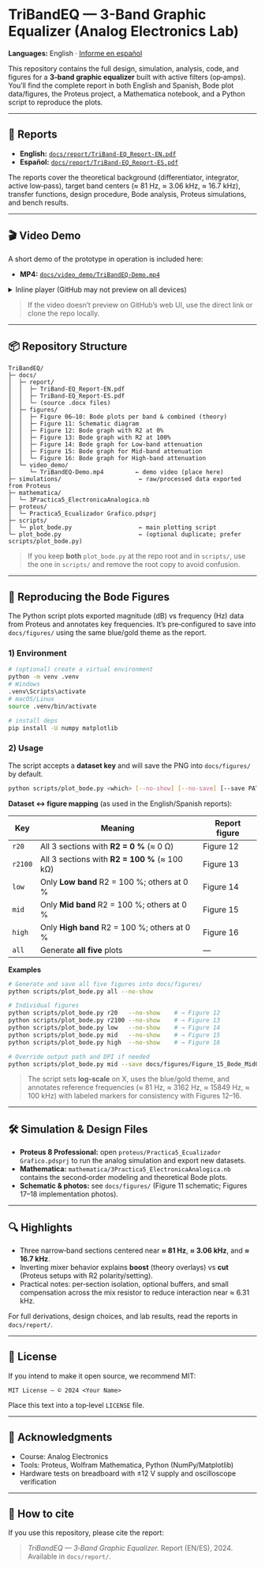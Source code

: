 # TriBandEQ — 3-Band Graphic Equalizer (Analog Electronics Lab)

**Languages:** English · [Informe en español](docs/report/TriBand-EQ_Report-ES.pdf)

This repository contains the full design, simulation, analysis, code, and figures for a **3‑band graphic equalizer** built with active filters (op‑amps). You’ll find the complete report in both English and Spanish, Bode plot data/figures, the Proteus project, a Mathematica notebook, and a Python script to reproduce the plots.

---

## 📄 Reports

* **English:** [`docs/report/TriBand-EQ_Report-EN.pdf`](docs/report/TriBand-EQ_Report-EN.pdf)
* **Español:** [`docs/report/TriBand-EQ_Report-ES.pdf`](docs/report/TriBand-EQ_Report-ES.pdf)

The reports cover the theoretical background (differentiator, integrator, active low‑pass), target band centers (≈ 81 Hz, ≈ 3.06 kHz, ≈ 16.7 kHz), transfer functions, design procedure, Bode analysis, Proteus simulations, and bench results.

---

## 🎬 Video Demo

A short demo of the prototype in operation is included here:

* **MP4:** [`docs/video_demo/TriBandEQ-Demo.mp4`](docs/video_demo/TriBandEQ-Demo.mp4)

<details>
<summary>Inline player (GitHub may not preview on all devices)</summary>

<video src="docs/video_demo/TriBandEQ-Demo.mp4" controls preload="metadata" width="720">
  Your browser does not support the video tag. Download the file instead:
  <a href="docs/video_demo/TriBandEQ-Demo.mp4">TriBandEQ-Demo.mp4</a>
</video>

</details>

> If the video doesn’t preview on GitHub’s web UI, use the direct link or clone the repo locally.

---

## 📦 Repository Structure

```
TriBandEQ/
├─ docs/
│  ├─ report/
│  │  ├─ TriBand-EQ_Report-EN.pdf
│  │  ├─ TriBand-EQ_Report-ES.pdf
│  │  └─ (source .docx files)
│  ├─ figures/
│  │  ├─ Figure 06–10: Bode plots per band & combined (theory)
│  │  ├─ Figure 11: Schematic diagram
│  │  ├─ Figure 12: Bode graph with R2 at 0%
│  │  ├─ Figure 13: Bode graph with R2 at 100%
│  │  ├─ Figure 14: Bode graph for Low-band attenuation
│  │  ├─ Figure 15: Bode graph for Mid-band attenuation
│  │  └─ Figure 16: Bode graph for High-band attenuation
│  └─ video_demo/
│     └─ TriBandEQ-Demo.mp4         ← demo video (place here)
├─ simulations/                      ← raw/processed data exported from Proteus
├─ mathematica/
│  └─ 3Practica5_ElectronicaAnalogica.nb
├─ proteus/
│  └─ Practica5_Ecualizador Grafico.pdsprj
├─ scripts/
│  └─ plot_bode.py                   ← main plotting script
└─ plot_bode.py                      ← (optional duplicate; prefer scripts/plot_bode.py)
```

> If you keep **both** `plot_bode.py` at the repo root and in `scripts/`, use the one in `scripts/` and remove the root copy to avoid confusion.

---

## 🧪 Reproducing the Bode Figures

The Python script plots exported magnitude (dB) vs frequency (Hz) data from Proteus and annotates key frequencies. It’s pre‑configured to save into `docs/figures/` using the same blue/gold theme as the report.

### 1) Environment

```bash
# (optional) create a virtual environment
python -m venv .venv
# Windows
.venv\Scripts\activate
# macOS/Linux
source .venv/bin/activate

# install deps
pip install -U numpy matplotlib
```

### 2) Usage

The script accepts a **dataset key** and will save the PNG into `docs/figures/` by default.

```bash
python scripts/plot_bode.py <which> [--no-show] [--no-save] [--save PATH] [--dpi 180]
```

**Dataset ↔ figure mapping** (as used in the English/Spanish reports):

| Key     | Meaning                                       | Report figure |
| ------- | --------------------------------------------- | ------------- |
| `r20`   | All 3 sections with **R2 = 0 %** (≈ 0 Ω)      | Figure 12     |
| `r2100` | All 3 sections with **R2 = 100 %** (≈ 100 kΩ) | Figure 13     |
| `low`   | Only **Low band** R2 = 100 %; others at 0 %   | Figure 14     |
| `mid`   | Only **Mid band** R2 = 100 %; others at 0 %   | Figure 15     |
| `high`  | Only **High band** R2 = 100 %; others at 0 %  | Figure 16     |
| `all`   | Generate **all five** plots                   | —             |

**Examples**

```bash
# Generate and save all five figures into docs/figures/
python scripts/plot_bode.py all --no-show

# Individual figures
python scripts/plot_bode.py r20   --no-show    # → Figure 12
python scripts/plot_bode.py r2100 --no-show    # → Figure 13
python scripts/plot_bode.py low   --no-show    # → Figure 14
python scripts/plot_bode.py mid   --no-show    # → Figure 15
python scripts/plot_bode.py high  --no-show    # → Figure 16

# Override output path and DPI if needed
python scripts/plot_bode.py mid --save docs/figures/Figure_15_Bode_MidOnly.png --dpi 200 --no-show
```

> The script sets **log‑scale** on X, uses the blue/gold theme, and annotates reference frequencies (≈ 81 Hz, ≈ 3162 Hz, ≈ 15849 Hz, ≈ 100 kHz) with labeled markers for consistency with Figures 12–16.

---

## 🛠️ Simulation & Design Files

* **Proteus 8 Professional:** open `proteus/Practica5_Ecualizador Grafico.pdsprj` to run the analog simulation and export new datasets.
* **Mathematica:** `mathematica/3Practica5_ElectronicaAnalogica.nb` contains the second‑order modeling and theoretical Bode plots.
* **Schematic & photos:** see `docs/figures/` (Figure 11 schematic; Figures 17–18 implementation photos).

---

## 🔍 Highlights

* Three narrow‑band sections centered near **≈ 81 Hz**, **≈ 3.06 kHz**, and **≈ 16.7 kHz**.
* Inverting mixer behavior explains **boost** (theory overlays) vs **cut** (Proteus setups with R2 polarity/setting).
* Practical notes: per‑section isolation, optional buffers, and small compensation across the mix resistor to reduce interaction near ≈ 6.31 kHz.

For full derivations, design choices, and lab results, read the reports in `docs/report/`.

---

## 📜 License

If you intend to make it open source, we recommend MIT:

```
MIT License — © 2024 <Your Name>
```

Place this text into a top‑level `LICENSE` file.

---

## 🙌 Acknowledgments

* Course: Analog Electronics
* Tools: Proteus, Wolfram Mathematica, Python (NumPy/Matplotlib)
* Hardware tests on breadboard with ±12 V supply and oscilloscope verification

---

## 🤝 How to cite

If you use this repository, please cite the report:

> *TriBandEQ — 3‑Band Graphic Equalizer.* Report (EN/ES), 2024. Available in `docs/report/`.
